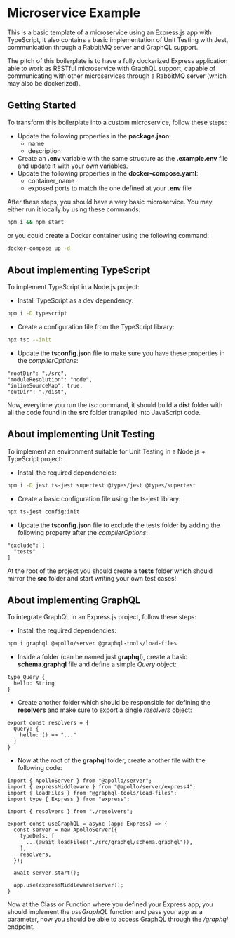 # Microservice Example

This is a basic template of a microservice using an Express.js app with TypeScript, it also contains a basic implementation of Unit Testing with Jest, communication through a RabbitMQ server and GraphQL support.

The pitch of this boilerplate is to have a fully dockerized Express application able to work as RESTful microservice with GraphQL support, capable of communicating with other microservices through a RabbitMQ server (which may also be dockerized).

## Getting Started

To transform this boilerplate into a custom microservice, follow these steps:
- Update the following properties in the __package.json__: 
  - name
  - description
- Create an __.env__ variable with the same structure as the __.example.env__ file and update it with your own variables.
- Update the following properties in the __docker-compose.yaml__:
  - container_name
  - exposed ports to match the one defined at your __.env__ file

After these steps, you should have a very basic microservice. You may either run it locally by using these commands:
```bash
npm i && npm start
```
or you could create a Docker container using the following command:
```bash
docker-compose up -d
```

## About implementing TypeScript

To implement TypeScript in a Node.js project:
- Install TypeScript as a dev dependency:
```bash
npm i -D typescript
```
- Create a configuration file from the TypeScript library:
```bash
npx tsc --init
```
- Update the __tsconfig.json__ file to make sure you have these properties in the _compilerOptions_:
```,
"rootDir": "./src",
"moduleResolution": "node",
"inlineSourceMap": true,
"outDir": "./dist",
```

Now, everytime you run the _tsc_ command, it should build a __dist__ folder with all the code found in the __src__ folder transpiled into JavaScript code.

## About implementing Unit Testing

To implement an environment suitable for Unit Testing in a Node.js + TypeScript project:
- Install the required dependencies:
```bash
npm i -D jest ts-jest supertest @types/jest @types/supertest
```
- Create a basic configuration file using the ts-jest library:
```bash
npx ts-jest config:init
```
- Update the __tsconfig.json__ file to exclude the tests folder by adding the following property after the _compilerOptions_:
```
"exclude": [
  "tests"
]
```

At the root of the project you should create a __tests__ folder which should mirror the __src__ folder and start writing your own test cases!

## About implementing GraphQL

To integrate GraphQL in an Express.js project, follow these steps:
- Install the required dependencies:
```bash
npm i graphql @apollo/server @graphql-tools/load-files
```
- Inside a folder (can be named just __graphql__), create a basic __schema.graphql__ file and define a simple _Query_ object:
```
type Query {
  hello: String
}
```
- Create another folder which should be responsible for defining the __resolvers__ and make sure to export a single _resolvers_ object:
```
export const resolvers = {
  Query: {
    hello: () => "..."
  }
}
```
- Now at the root of the __graphql__ folder, create another file with the following code:
```
import { ApolloServer } from "@apollo/server";
import { expressMiddleware } from "@apollo/server/express4";
import { loadFiles } from "@graphql-tools/load-files";
import type { Express } from "express";

import { resolvers } from "./resolvers";

export const useGraphQL = async (app: Express) => {
  const server = new ApolloServer({
    typeDefs: [
      ...(await loadFiles("./src/graphql/schema.graphql")),
    ],
    resolvers,
  });

  await server.start();

  app.use(expressMiddleware(server));
}
```

Now at the Class or Function where you defined your Express app, you should implement the _useGraphQL_ function and pass your app as a parameter, now you should be able to access GraphQL through the _/graphql_ endpoint.


